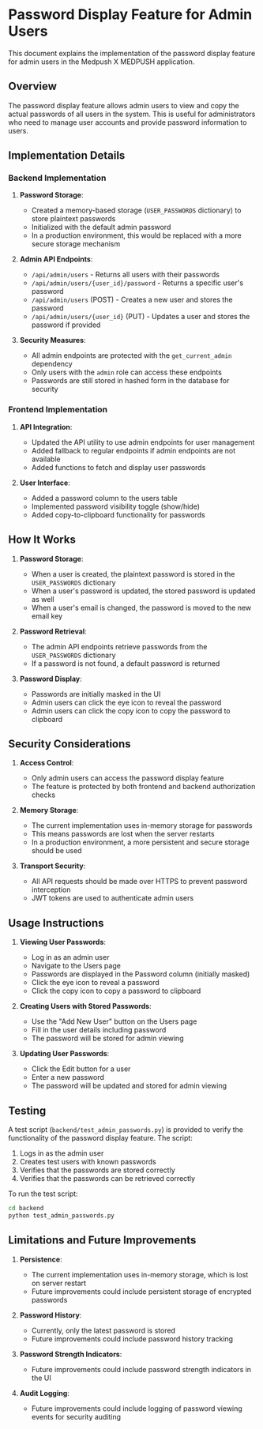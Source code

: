 # Password Display Feature for Admin Users

This document explains the implementation of the password display feature for admin users in the Medpush X MEDPUSH application.

## Overview

The password display feature allows admin users to view and copy the actual passwords of all users in the system. This is useful for administrators who need to manage user accounts and provide password information to users.

## Implementation Details

### Backend Implementation

1. **Password Storage**:
   - Created a memory-based storage (`USER_PASSWORDS` dictionary) to store plaintext passwords
   - Initialized with the default admin password
   - In a production environment, this would be replaced with a more secure storage mechanism

2. **Admin API Endpoints**:
   - `/api/admin/users` - Returns all users with their passwords
   - `/api/admin/users/{user_id}/password` - Returns a specific user's password
   - `/api/admin/users` (POST) - Creates a new user and stores the password
   - `/api/admin/users/{user_id}` (PUT) - Updates a user and stores the password if provided

3. **Security Measures**:
   - All admin endpoints are protected with the `get_current_admin` dependency
   - Only users with the `admin` role can access these endpoints
   - Passwords are still stored in hashed form in the database for security

### Frontend Implementation

1. **API Integration**:
   - Updated the API utility to use admin endpoints for user management
   - Added fallback to regular endpoints if admin endpoints are not available
   - Added functions to fetch and display user passwords

2. **User Interface**:
   - Added a password column to the users table
   - Implemented password visibility toggle (show/hide)
   - Added copy-to-clipboard functionality for passwords

## How It Works

1. **Password Storage**:
   - When a user is created, the plaintext password is stored in the `USER_PASSWORDS` dictionary
   - When a user's password is updated, the stored password is updated as well
   - When a user's email is changed, the password is moved to the new email key

2. **Password Retrieval**:
   - The admin API endpoints retrieve passwords from the `USER_PASSWORDS` dictionary
   - If a password is not found, a default password is returned

3. **Password Display**:
   - Passwords are initially masked in the UI
   - Admin users can click the eye icon to reveal the password
   - Admin users can click the copy icon to copy the password to clipboard

## Security Considerations

1. **Access Control**:
   - Only admin users can access the password display feature
   - The feature is protected by both frontend and backend authorization checks

2. **Memory Storage**:
   - The current implementation uses in-memory storage for passwords
   - This means passwords are lost when the server restarts
   - In a production environment, a more persistent and secure storage should be used

3. **Transport Security**:
   - All API requests should be made over HTTPS to prevent password interception
   - JWT tokens are used to authenticate admin users

## Usage Instructions

1. **Viewing User Passwords**:
   - Log in as an admin user
   - Navigate to the Users page
   - Passwords are displayed in the Password column (initially masked)
   - Click the eye icon to reveal a password
   - Click the copy icon to copy a password to clipboard

2. **Creating Users with Stored Passwords**:
   - Use the "Add New User" button on the Users page
   - Fill in the user details including password
   - The password will be stored for admin viewing

3. **Updating User Passwords**:
   - Click the Edit button for a user
   - Enter a new password
   - The password will be updated and stored for admin viewing

## Testing

A test script (`backend/test_admin_passwords.py`) is provided to verify the functionality of the password display feature. The script:

1. Logs in as the admin user
2. Creates test users with known passwords
3. Verifies that the passwords are stored correctly
4. Verifies that the passwords can be retrieved correctly

To run the test script:
```bash
cd backend
python test_admin_passwords.py
```

## Limitations and Future Improvements

1. **Persistence**:
   - The current implementation uses in-memory storage, which is lost on server restart
   - Future improvements could include persistent storage of encrypted passwords

2. **Password History**:
   - Currently, only the latest password is stored
   - Future improvements could include password history tracking

3. **Password Strength Indicators**:
   - Future improvements could include password strength indicators in the UI

4. **Audit Logging**:
   - Future improvements could include logging of password viewing events for security auditing
